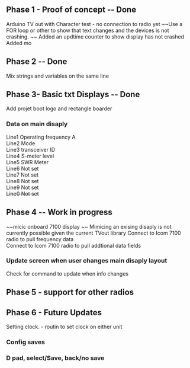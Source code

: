## Phase 1 - Proof of concept -- Done 
Arduino TV out with Character test - no connection to radio yet 
~~Use a FOR loop or other to show that text changes and the devices is not crashing.  ~~
Added an updtime counter to show display has not crashed 
Added mo

## Phase 2 -- Done 
Mix strings and variables on the same line 


## Phase 3- Basic txt Displays  -- Done 
Add projet  boot logo and rectangle boarder 
### Data on main disaply 
Line1	Operating frequency A  
Line2	Mode  
Line3	transceiver ID  
Line4	S-meter level  
Line5	SWR Meter  
Line6 Not set  
Line7 Not set  
Line8 Not set  
Line9 Not set  
~~Line0 Not set~~

## Phase 4 -- Work in progress
~~micic onboard 7100 display ~~
Mimicing an exising disaply is not currently possible given the current TVout library 
Connect to Icom 7100 radio to pull frequency data  
Connect to Icom 7100 radio to pull addtional data fields 



### Update screen when user changes main disaply layout 
Check for command to update when info changes 


## Phase 5 - support for other radios 


## Phase 6 - Future Updates 
Setting clock. - routin to set clock on either unit 
### Config saves 
### D pad, select/Save, back/no save 

